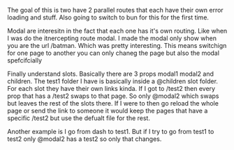 The goal of this is two have 2 parallel routes that each have their own error loading and stuff.
Also going to switch to bun for this for the first time.

Modal are interesitn in the fact that each one has it's own routing. Like when I was do the itnercepting route modal. I made the modal only show when you are the url /batman. Which was pretty interesting. This means switchign for one page to another you can only chaneg the page but also the modal spefcifcially

Finally understand slots. Basically there are 3 props modal1 modal2 and children. The test1 folder I have is basically inside a @children slot folder.
For each slot they have their own links kinda. If I got to /test2 then every prop that has a /test2 swaps to that page. So only @modal2 which swaps but leaves the rest of the slots there.
If I were to then go reload the whole page or send the link to someone it would keep the pages that have a specific /test2 but use the defualt file for the rest.

Another example is I go from dash to test1. But if I try to go from test1 to test2 only @modal2 has a test2 so only that changes.

